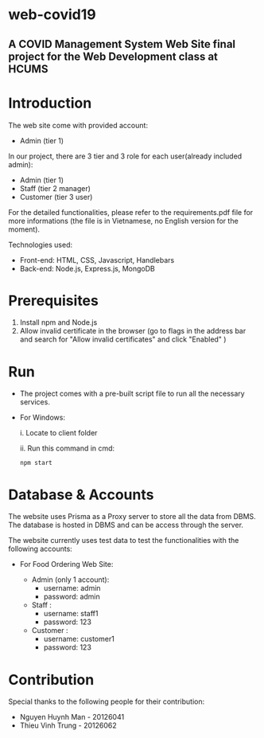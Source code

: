 # web-covid19
## A COVID Management System Web Site final project for the Web Development class at HCUMS 

# Introduction
The web site come with provided account:
* Admin (tier 1)

In our project, there are 3 tier and 3 role for each user(already included admin):
* Admin (tier 1)
* Staff (tier 2 manager)
* Customer (tier 3 user)  

For the detailed functionalities, please refer to the requirements.pdf file for more informations (the file is in Vietnamese, no English version for the moment).

Technologies used:

* Front-end: HTML, CSS, Javascript, Handlebars
* Back-end: Node.js, Express.js, MongoDB

# Prerequisites
1. Install npm and Node.js
2. Allow invalid certificate in the browser (go to flags in the address bar and search for "Allow invalid certificates" and click "Enabled" )

# Run
* The project comes with a pre-built script file to run all the necessary services.


* For Windows:

    i. Locate to client folder

    ii. Run this command in cmd:
    ```
    npm start
    ```

# Database & Accounts

The website uses Prisma as a Proxy server to store all the data from DBMS. The database is hosted in DBMS and can be access through the server.

The website currently uses test data to test the functionalities with the following accounts:

* For Food Ordering Web Site:

    * Admin (only 1 account):
        - username: admin
        - password: admin
    * Staff :
        - username: staff1
        - password: 123
    * Customer :
        - username: customer1
        - password: 123
    



# Contribution
Special thanks to the following people for their contribution:

- Nguyen Huynh Man - 20126041
- Thieu Vinh Trung - 20126062
